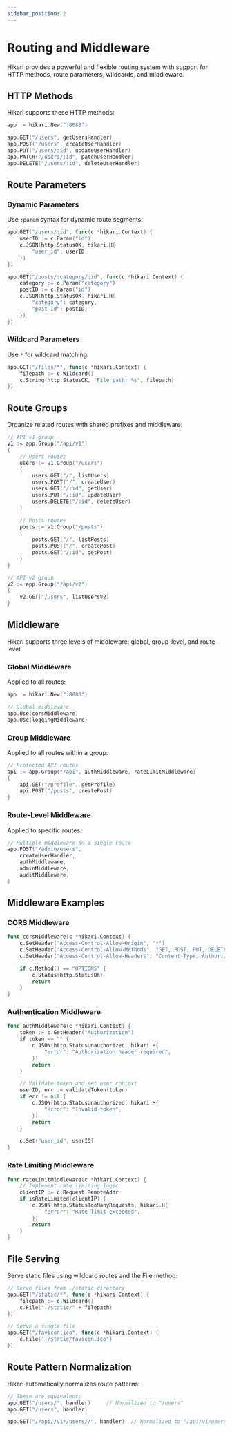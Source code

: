 ```yaml
---
sidebar_position: 2
---
```


# Routing and Middleware

Hikari provides a powerful and flexible routing system with support for HTTP methods, route parameters, wildcards, and middleware.

## HTTP Methods

Hikari supports these HTTP methods:

```go
app := hikari.New(":8080")

app.GET("/users", getUsersHandler)
app.POST("/users", createUserHandler)
app.PUT("/users/:id", updateUserHandler)
app.PATCH("/users/:id", patchUserHandler)
app.DELETE("/users/:id", deleteUserHandler)
```

## Route Parameters

### Dynamic Parameters

Use `:param` syntax for dynamic route segments:

```go
app.GET("/users/:id", func(c *hikari.Context) {
    userID := c.Param("id")
    c.JSON(http.StatusOK, hikari.H{
        "user_id": userID,
    })
})

app.GET("/posts/:category/:id", func(c *hikari.Context) {
    category := c.Param("category")
    postID := c.Param("id")
    c.JSON(http.StatusOK, hikari.H{
        "category": category,
        "post_id": postID,
    })
})
```

### Wildcard Parameters

Use `*` for wildcard matching:

```go
app.GET("/files/*", func(c *hikari.Context) {
    filepath := c.Wildcard()
    c.String(http.StatusOK, "File path: %s", filepath)
})
```

## Route Groups

Organize related routes with shared prefixes and middleware:

```go
// API v1 group
v1 := app.Group("/api/v1")
{
    // Users routes
    users := v1.Group("/users")
    {
        users.GET("/", listUsers)
        users.POST("/", createUser)
        users.GET("/:id", getUser)
        users.PUT("/:id", updateUser)
        users.DELETE("/:id", deleteUser)
    }

    // Posts routes
    posts := v1.Group("/posts")
    {
        posts.GET("/", listPosts)
        posts.POST("/", createPost)
        posts.GET("/:id", getPost)
    }
}

// API v2 group
v2 := app.Group("/api/v2")
{
    v2.GET("/users", listUsersV2)
}
```

## Middleware

Hikari supports three levels of middleware: global, group-level, and route-level.

### Global Middleware

Applied to all routes:

```go
app := hikari.New(":8080")

// Global middleware
app.Use(corsMiddleware)
app.Use(loggingMiddleware)
```

### Group Middleware

Applied to all routes within a group:

```go
// Protected API routes
api := app.Group("/api", authMiddleware, rateLimitMiddleware)
{
    api.GET("/profile", getProfile)
    api.POST("/posts", createPost)
}
```

### Route-Level Middleware

Applied to specific routes:

```go
// Multiple middleware on a single route
app.POST("/admin/users",
    createUserHandler,
    authMiddleware,
    adminMiddleware,
    auditMiddleware,
)
```

## Middleware Examples

### CORS Middleware

```go
func corsMiddleware(c *hikari.Context) {
    c.SetHeader("Access-Control-Allow-Origin", "*")
    c.SetHeader("Access-Control-Allow-Methods", "GET, POST, PUT, DELETE, OPTIONS")
    c.SetHeader("Access-Control-Allow-Headers", "Content-Type, Authorization")

    if c.Method() == "OPTIONS" {
        c.Status(http.StatusOK)
        return
    }
}
```

### Authentication Middleware

```go
func authMiddleware(c *hikari.Context) {
    token := c.GetHeader("Authorization")
    if token == "" {
        c.JSON(http.StatusUnauthorized, hikari.H{
            "error": "Authorization header required",
        })
        return
    }

    // Validate token and set user context
    userID, err := validateToken(token)
    if err != nil {
        c.JSON(http.StatusUnauthorized, hikari.H{
            "error": "Invalid token",
        })
        return
    }

    c.Set("user_id", userID)
}
```

### Rate Limiting Middleware

```go
func rateLimitMiddleware(c *hikari.Context) {
    // Implement rate limiting logic
    clientIP := c.Request.RemoteAddr
    if isRateLimited(clientIP) {
        c.JSON(http.StatusTooManyRequests, hikari.H{
            "error": "Rate limit exceeded",
        })
        return
    }
}
```

## File Serving

Serve static files using wildcard routes and the File method:

```go
// Serve files from ./static directory
app.GET("/static/*", func(c *hikari.Context) {
    filepath := c.Wildcard()
    c.File("./static/" + filepath)
})

// Serve a single file
app.GET("/favicon.ico", func(c *hikari.Context) {
    c.File("./static/favicon.ico")
})
```

## Route Pattern Normalization

Hikari automatically normalizes route patterns:

```go
// These are equivalent:
app.GET("/users/", handler)     // Normalized to "/users"
app.GET("/users", handler)

app.GET("//api//v1//users//", handler)  // Normalized to "/api/v1/users"
```
